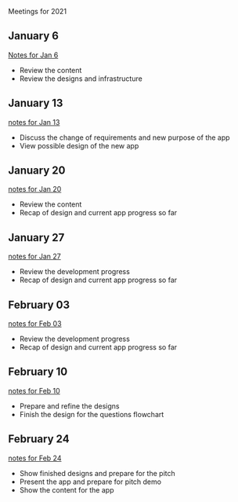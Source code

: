 Meetings for 2021

## January 6

[Notes for Jan 6](06-01-2021.md)

- Review the content
- Review the designs and infrastructure

## January 13

[notes for Jan 13](13-01-2021.md)

- Discuss the change of requirements and new purpose of the app
- View possible design of the new app

## January 20

[notes for Jan 20](20-01-2021.md)

- Review the content
- Recap of design and current app progress so far

## January 27

[notes for Jan 27](27-01-2021.md)

- Review the development progress
- Recap of design and current app progress so far

## February 03

[notes for Feb 03](03-02-2021.md)

- Review the development progress
- Recap of design and current app progress so far

## February 10

[notes for Feb 10](10-02-2021.md)

- Prepare and refine the designs
- Finish the design for the questions flowchart

## February 24

[notes for Feb 24](24-02-2021.md)

- Show finished designs and prepare for the pitch
- Present the app and prepare for pitch demo
- Show the content for the app
